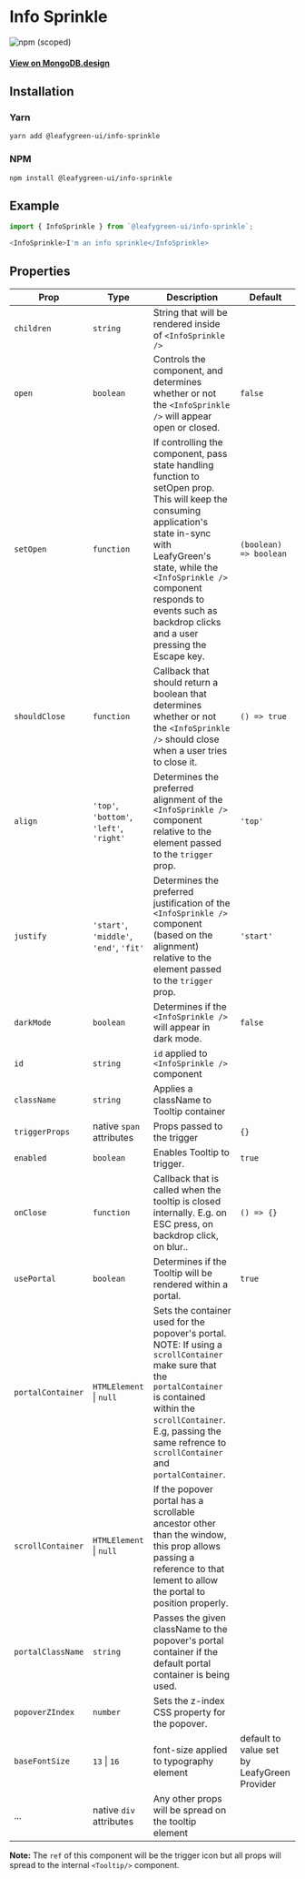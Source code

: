 # Info Sprinkle

![npm (scoped)](https://img.shields.io/npm/v/@leafygreen-ui/info-sprinkle.svg)

#### [View on MongoDB.design](https://www.mongodb.design/component/info-sprinkle/example/)

## Installation

### Yarn

```shell
yarn add @leafygreen-ui/info-sprinkle
```

### NPM

```shell
npm install @leafygreen-ui/info-sprinkle
```

## Example

```js
import { InfoSprinkle } from `@leafygreen-ui/info-sprinkle`;

<InfoSprinkle>I'm an info sprinkle</InfoSprinkle>

```

## Properties

| Prop              | Type                                     | Description                                                                                                                                                                                                                                                                         | Default                                     |
| ----------------- | ---------------------------------------- | ----------------------------------------------------------------------------------------------------------------------------------------------------------------------------------------------------------------------------------------------------------------------------------- | ------------------------------------------- |
| `children`        | `string`                                 | String that will be rendered inside of `<InfoSprinkle />`                                                                                                                                                                                                                           |                                             |
| `open`            | `boolean`                                | Controls the component, and determines whether or not the `<InfoSprinkle />` will appear open or closed.                                                                                                                                                                            | `false`                                     |
| `setOpen`         | `function`                               | If controlling the component, pass state handling function to setOpen prop. This will keep the consuming application's state in-sync with LeafyGreen's state, while the `<InfoSprinkle />` component responds to events such as backdrop clicks and a user pressing the Escape key. | `(boolean) => boolean`                      |
| `shouldClose`     | `function`                               | Callback that should return a boolean that determines whether or not the `<InfoSprinkle />` should close when a user tries to close it.                                                                                                                                             | `() => true`                                |
| `align`           | `'top'`, `'bottom'`, `'left'`, `'right'` | Determines the preferred alignment of the `<InfoSprinkle />` component relative to the element passed to the `trigger` prop.                                                                                                                                                        | `'top'`                                     |
| `justify`         | `'start'`, `'middle'`, `'end'`, `'fit'`  | Determines the preferred justification of the `<InfoSprinkle />` component (based on the alignment) relative to the element passed to the `trigger` prop.                                                                                                                           | `'start'`                                   |
| `darkMode`        | `boolean`                                | Determines if the `<InfoSprinkle />` will appear in dark mode.                                                                                                                                                                                                                      | `false`                                     |
| `id`              | `string`                                 | `id` applied to `<InfoSprinkle />` component                                                                                                                                                                                                                                        |                                             |
| `className`       | `string`                                 | Applies a className to Tooltip container                                                                                                                                                                                                                                            |                                             |
| `triggerProps`    | native `span` attributes                 | Props passed to the trigger                                                                                                                                                                                                                                                         | `{}`                                        |
| `enabled`         | `boolean`                                | Enables Tooltip to trigger.                                                                                                                                                                                                                                                         | `true`                                      |
| `onClose`         | `function`                               | Callback that is called when the tooltip is closed internally. E.g. on ESC press, on backdrop click, on blur..                                                                                                                                                                      | `() => {}`                                  |
| `usePortal`       | `boolean`                                | Determines if the Tooltip will be rendered within a portal.                                                                                                                                                                                                                         | `true`                                      |
| `portalContainer` | `HTMLElement` \| `null`                  | Sets the container used for the popover's portal. NOTE: If using a `scrollContainer` make sure that the `portalContainer` is contained within the `scrollContainer`. E.g, passing the same refrence to `scrollContainer` and `portalContainer`.                                     |                                             |
| `scrollContainer` | `HTMLElement` \| `null`                  | If the popover portal has a scrollable ancestor other than the window, this prop allows passing a reference to that lement to allow the portal to position properly.                                                                                                                |                                             |
| `portalClassName` | `string`                                 | Passes the given className to the popover's portal container if the default portal container is being used.                                                                                                                                                                         |                                             |
| `popoverZIndex`   | `number`                                 | Sets the z-index CSS property for the popover.                                                                                                                                                                                                                                      |                                             |
| `baseFontSize`    | `13` \| `16`                             | font-size applied to typography element                                                                                                                                                                                                                                             | default to value set by LeafyGreen Provider |
| ...               | native `div` attributes                  | Any other props will be spread on the tooltip element                                                                                                                                                                                                                               |                                             |

**Note:** The `ref` of this component will be the trigger icon but all props will spread to the internal `<Tooltip/>` component.
